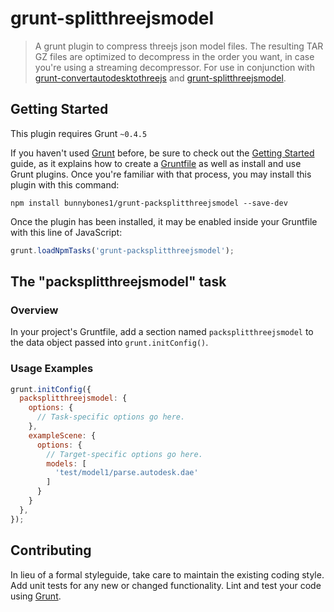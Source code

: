 # grunt-splitthreejsmodel

> A grunt plugin to compress threejs json model files. The resulting TAR GZ files are optimized to decompress in the order you want, in case you're using a streaming decompressor. For use in conjunction with [grunt-convertautodesktothreejs](https://github.com/bunnybones1/grunt-convertautodesktothreejs) and [grunt-splitthreejsmodel](https://github.com/bunnybones1/grunt-splitthreejsmodel).

## Getting Started
This plugin requires Grunt `~0.4.5`

If you haven't used [Grunt](http://gruntjs.com/) before, be sure to check out the [Getting Started](http://gruntjs.com/getting-started) guide, as it explains how to create a [Gruntfile](http://gruntjs.com/sample-gruntfile) as well as install and use Grunt plugins. Once you're familiar with that process, you may install this plugin with this command:

```shell
npm install bunnybones1/grunt-packsplitthreejsmodel --save-dev
```

Once the plugin has been installed, it may be enabled inside your Gruntfile with this line of JavaScript:

```js
grunt.loadNpmTasks('grunt-packsplitthreejsmodel');
```

## The "packsplitthreejsmodel" task

### Overview
In your project's Gruntfile, add a section named `packsplitthreejsmodel` to the data object passed into `grunt.initConfig()`.

### Usage Examples

```js
grunt.initConfig({
  packsplitthreejsmodel: {
    options: {
      // Task-specific options go here.
    },
    exampleScene: {
      options: {
        // Target-specific options go here.
        models: [
          'test/model1/parse.autodesk.dae'
        ]
      }
    }
  },
});
```

## Contributing
In lieu of a formal styleguide, take care to maintain the existing coding style. Add unit tests for any new or changed functionality. Lint and test your code using [Grunt](http://gruntjs.com/).